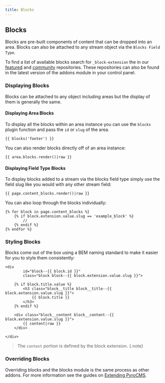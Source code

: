 ```yaml
---
title: Blocks
---
```


## Blocks

Blocks are pre-built components of content that can be dropped into an area. Blocks can also be attached to any stream object via the `Blocks Field Type`.

To find a list of available blocks search for `_block-extension` the in our [featured](https://packages.pyrocms.com/) and [community](https://community.pyrocms.com/) repositories. These repositories can also be found in the latest version of the addons module in your control panel.

### Displaying Blocks

Blocks can be attached to any object including areas but the display of them is generally the same.

#### Displaying Area Blocks

To display all the blocks within an area instance you can use the `blocks` plugin function and pass the `id` or `slug` of the area.

```twig
{{ blocks('footer') }}
```

You can also render blocks directly off of an area instance:

```twig
{{ area.blocks.render()|raw }}
```

#### Displaying Field Type Blocks

To display blocks added to a stream via the blocks field type simply use the field slug like you would with any other stream field:

```twig
{{ page.content_blocks.render()|raw }}
```

You can also loop through the blocks individually:

```twig
{% for block in page.content_blocks %}
    {% if block.extension.value.slug == 'example_block' %}
        //
    {% endif %}
{% endfor %}
```

### Styling Blocks

Blocks come out of the box using a BEM naming standard to make it easier for you to style them consistently:

```twig
<div
        id="block--{{ block.id }}"
        class="block block--{{ block.extension.value.slug }}">

    {% if block.title.value %}
        <h3 class="block__title block__title--{{ block.extension.value.slug }}">
            {{ block.title }}
        </h3>
    {% endif %}

    <div class="block__content block__content--{{ block.extension.value.slug }}">
        {{ content|raw }}
    </div>

</div>
```

> The `content` portion is defined by the block extension. {.note}

### Overriding Blocks

Overriding blocks and the blocks module is the same process as other addons. For more information see the guides on [Extending PyroCMS](https://pyrocms.com/help/developer-tools/extending-pyrocms).
